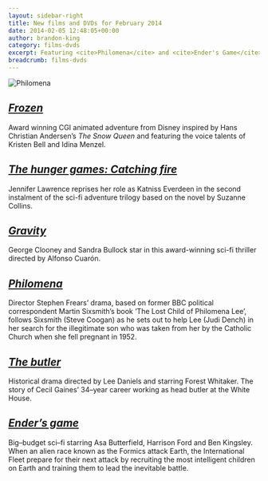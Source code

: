 ```yaml
---
layout: sidebar-right
title: New films and DVDs for February 2014
date: 2014-02-05 12:48:05+00:00
author: brandon-king
category: films-dvds
excerpt: Featuring <cite>Philomena</cite> and <cite>Ender's Game</cite>.
breadcrumb: films-dvds
---
```

![Philomena](/images/featured/featured-philomena.jpg)

## [<cite>Frozen</cite>](https://suffolk.spydus.co.uk/cgi-bin/spydus.exe/ENQ/OPAC/BIBENQ/6564538?QRY=CAUBIB%3C%20IRN(12319679)&QRYTEXT=Buck%2C%20Chris%2C%20director)

Award winning CGI animated adventure from Disney inspired by Hans Christian Andersen&#8217;s _The Snow Queen_ and featuring the voice talents of Kristen Bell and Idina Menzel.

## [<cite>The hunger games: Catching fire</cite>](https://suffolk.spydus.co.uk/cgi-bin/spydus.exe/ENQ/OPAC/BIBENQ/6565623?QRY=CAUBIB%3C%20IRN(9671223)&QRYTEXT=Lawrence%2C%20Francis%2C%20director)

Jennifer Lawrence reprises her role as Katniss Everdeen in the second instalment of the sci-fi adventure trilogy based on the novel by Suzanne Collins.

## [<cite>Gravity</cite>](https://suffolk.spydus.co.uk/cgi-bin/spydus.exe/ENQ/OPAC/BIBENQ/6567177?QRY=CAUBIB%3C%20IRN(49285018)&QRYTEXT=CuarO%CC%82on%2C%20Alfonso%2C%20director)

George Clooney and Sandra Bullock star in this award-winning sci-fi thriller directed by Alfonso Cuarón.

## [<cite>Philomena</cite>](https://suffolk.spydus.co.uk/cgi-bin/spydus.exe/ENQ/OPAC/BIBENQ/6589914?QRY=CAUBIB%3C%20IRN(9626578)&QRYTEXT=Frears%2C%20Stephen%2C%20director)

Director Stephen Frears&#8217; drama, based on former BBC political correspondent Martin Sixsmith&#8217;s book &#8216;The Lost Child of Philomena Lee&#8217;, follows Sixsmith (Steve Coogan) as he sets out to help Lee (Judi Dench) in her search for the illegitimate son who was taken from her by the Catholic Church when she fell pregnant in 1952.

## [<cite>The butler</cite>](https://suffolk.spydus.co.uk/cgi-bin/spydus.exe/ENQ/OPAC/BIBENQ/6590370?QRY=CAUBIB%3C%20IRN(9639884)&QRYTEXT=Daniels%2C%20Lee%2C%20director)

Historical drama directed by Lee Daniels and starring Forest Whitaker. The story of Cecil Gaines&#8217; 34–year career working as head butler at the White House.

## [<cite>Ender&#8217;s game</cite>](https://suffolk.spydus.co.uk/cgi-bin/spydus.exe/ENQ/OPAC/BIBENQ/6590783?QRY=CAUBIB%3C%20IRN(12497160)&QRYTEXT=Hood%2C%20Gavin%2C%20director)

Big–budget sci–fi starring Asa Butterfield, Harrison Ford and Ben Kingsley. When an alien race known as the Formics attack Earth, the International Fleet prepare for their next attack by recruiting the most intelligent children on Earth and training them to lead the inevitable battle.
